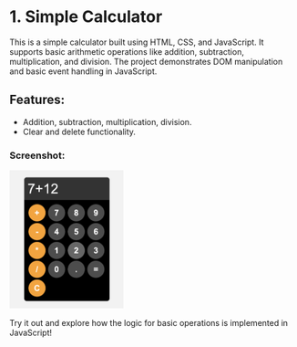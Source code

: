 # 1. Simple Calculator

This is a simple calculator built using HTML, CSS, and JavaScript. It supports basic arithmetic operations like addition, subtraction, multiplication, and division. The project demonstrates DOM manipulation and basic event handling in JavaScript.

## Features:
- Addition, subtraction, multiplication, division.
- Clear and delete functionality.


### Screenshot:
<img src="././Simple_Calculator/calc.png" alt="Calculator Screenshot" width="200"/>


Try it out and explore how the logic for basic operations is implemented in JavaScript!
